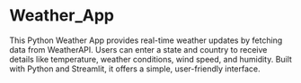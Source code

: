 # Weather_App
This Python Weather App provides real-time weather updates by fetching data from WeatherAPI. Users can enter a state and country to receive details like temperature, weather conditions, wind speed, and humidity. Built with Python and Streamlit, it offers a simple, user-friendly interface.
